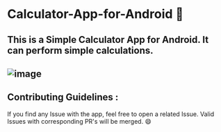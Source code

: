 # Calculator-App-for-Android :abacus:

This is a Simple Calculator App for Android. It can perform simple calculations. 
---
![image](https://user-images.githubusercontent.com/94889532/175824590-2c9f511d-7367-4738-a4a9-de5fedf0d20c.png)
</br>
---
## Contributing Guidelines : 

If you find any Issue with the app, feel free to open a related Issue. Valid Issues with corresponding PR's will be merged. :smile:
